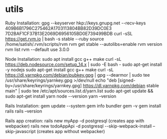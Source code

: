 # utils
Ruby Installation:
gpg --keyserver hkp://keys.gnupg.net --recv-keys 409B6B1796C275462A1703113804BB82D39DC0E3 7D2BAF1CF37B13E2069D6956105BD0E739499BDB
curl -sSL https://get.rvm.io | bash -s stable --ruby
source /home/satish/.rvm/scripts/rvm
rvm get stable --autolibs=enable
rvm version
rvm list
rvm --default use 3.0.0

Node Installation:
sudo apt install gcc g++ make
curl -sL https://deb.nodesource.com/setup_14.x | sudo -E bash -
sudo apt-get install -y nodejs
sudo apt-get install gcc g++ make
curl -sL https://dl.yarnpkg.com/debian/pubkey.gpg | gpg --dearmor | sudo tee /usr/share/keyrings/yarnkey.gpg >/dev/null
echo "deb [signed-by=/usr/share/keyrings/yarnkey.gpg] https://dl.yarnpkg.com/debian stable main" | sudo tee /etc/apt/sources.list.d/yarn.list
sudo apt-get update && sudo apt-get install yarn
node --version
yarn –version

Rails Installation:
gem update --system
gem info bundler
gem -v
gem install rails
rails –version


Rails app creation: 
rails new myApp -d postgresql (creates app with webpacker)
rails new todoAppApi -d postgresql --skip-webpack-install –skip-javascript (creates app without webpacker)

